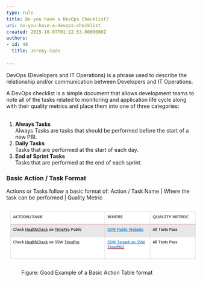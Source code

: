 ```yaml
---
type: rule
title: Do you have a DevOps Checklist?
uri: do-you-have-a-devops-checklist
created: 2015-10-07T01:12:53.0000000Z
authors:
- id: 48
  title: Jeremy Cade

---
```




<span class='intro'> <p>DevOps (Developers and IT Operations) is a phrase used to describe the relationship and/or communication between Developers and IT Operations.<br></p> </span>

A DevOps checklist is a simple document that allows development teams to note all of the tasks related to monitoring and application life cycle along with their quality&#160;metrics and place them into one of three categories&#58;<br><br><ol><li><strong>Always Tasks </strong><span><br>Always Tasks are tasks that should be performed before the start of a new PBI. </span><br></li><li><strong>Daily Tasks</strong><br>Tasks that are performed at the start of each day.<br></li><li><strong>End of Sprint Tasks</strong><br>Tasks that are performed at the end of each sprint.</li></ol><h3 class="ssw15-rteElement-H3">Basic Action / Task Format</h3><p>Actions or Tasks follow a basic format of&#58; Action / Task Name |  Where the task can be performed | Quality Metric <br></p><p><img alt="Action-Table.png" src="Action-Table.png" style="margin&#58;5px;width&#58;562px;" /></p><dd class="ssw15-rteElement-FigureGood">Figure&#58; Good Example of a Basic Action Table format</dd><dt><br></dt><dt><br></dt>


